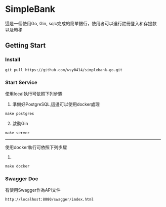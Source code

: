 # SimpleBank
這是一個使用Go, Gin, sqlc完成的簡單銀行，使用者可以進行註冊登入和存提款以及轉移

## Getting Start
### Install
```
git pull https://github.com/wsy0414/simplebank-go.git
```

### Start Service
使用local執行可依照下列步驟
1. 準備好PostgreSQL,這邊可以使用docker處理
```
make postgres
```
2. 啟動Gin
```
make server
```
---
使用docker執行可依照下列步驟

1. 
```
make docker
```

### Swagger Doc
有使用Swagger作為API文件
```
http://localhost:8080/swagger/index.html
```